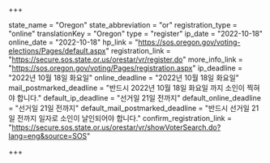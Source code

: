 +++

state_name = "Oregon"
state_abbreviation = "or"
registration_type = "online"
translationKey = "Oregon"
type = "register"
ip_date = "2022-10-18"
online_date = "2022-10-18"
hp_link = "https://sos.oregon.gov/voting-elections/Pages/default.aspx"
registration_link = "https://secure.sos.state.or.us/orestar/vr/register.do"
more_info_link = "https://sos.oregon.gov/voting/Pages/registration.aspx"
ip_deadline = "2022년 10월 18일 화요일"
online_deadline = "2022년 10월 18일 화요일"
mail_postmarked_deadline = "반드시 2022년 10월 18일 화요일 까지 소인이 찍혀야 합니다."
default_ip_deadline = "선거일 21일 전까지"
default_online_deadline = "선거일 21일 전까지"
default_mail_postmarked_deadline = "반드시 선거일 21일 전까지 일자로 소인이 날인되어야 합니다."
confirm_registration_link = "https://secure.sos.state.or.us/orestar/vr/showVoterSearch.do?lang=eng&source=SOS"

+++
